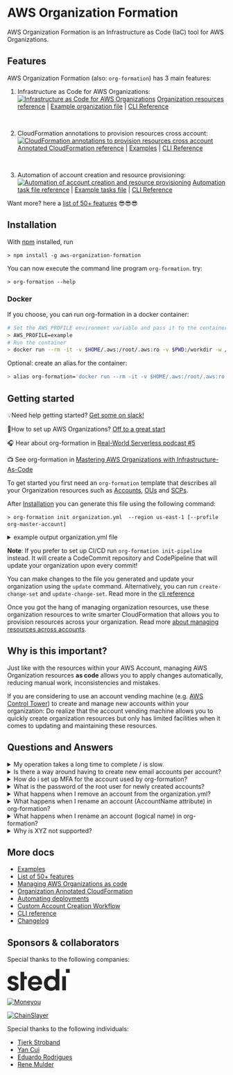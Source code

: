 # AWS Organization Formation

AWS Organization Formation is an Infrastructure as Code (IaC) tool for AWS Organizations.

## Features

AWS Organization Formation (also: ``org-formation``) has 3 main features:

1. Infrastructure as Code for AWS Organizations:
[![Infrastructure as Code for AWS Organizations](docs/img/feature-1-update-org.png)](docs/organization-resources.md)
[Organization resources reference](docs/organization-resources.md) | [Example organization file](examples/organization.yml) | [CLI Reference](docs/cli-reference.md)


&nbsp;

2. CloudFormation annotations to provision resources cross account:
[![CloudFormation annotations to provision resources cross account](docs/img/feature-2-update-stacks.png)](docs/cloudformation-resources.md)
[Annotated CloudFormation reference](docs/cloudformation-resources.md) | [Examples](examples/) | [CLI Reference](docs/cli-reference.md)



&nbsp;


3. Automation of account creation and resource provisioning:
[![Automation of account creation and resource provisioning](docs/img/feature-3-perform-tasks.png)](docs/task-files.md)
[Automation task file reference](docs/task-files.md) | [Example tasks file](examples/organization-tasks.yml) | [CLI Reference](docs/cli-reference.md)


Want more? here a [list of 50+ features](docs/features.pdf) 😎😎😎

## Installation
With [npm](https://npmjs.org/) installed, run
```
> npm install -g aws-organization-formation
```

You can now execute the command line program `org-formation`. try:

```
> org-formation --help
```

### Docker

If you choose, you can run org-formation in a docker container:

```sh
# Set the AWS_PROFILE environment variable and pass it to the container
> AWS_PROFILE=example
# Run the container
> docker run --rm -it -v $HOME/.aws:/root/.aws:ro -v $PWD:/workdir -w /workdir -e AWS_PROFILE orgformation/org-formation-cli
```

Optional: create an alias for the container:

```sh
> alias org-formation='docker run --rm -it -v $HOME/.aws:/root/.aws:ro -v $PWD:/workdir -w /workdir -e AWS_PROFILE orgformation/org-formation-cli'
```

## Getting started

💡Need help getting started? [Get some on slack!](https://join.slack.com/t/org-formation/shared_invite/enQtOTA5NjM3Mzc4ODUwLTMxZjYxYzljZTE5YWUzODE2MTNmYjM5NTY5Nzc3MzljNjVlZGQ1ODEzZDgyMWVkMDg3Mzk1ZjQ1ZjM4MDhlOGM)

📖How to set up AWS Organizations? [Off to a great start](./docs/articles/aws-organizations.md)

🎧 Hear about org-formation in [Real-World Serverless podcast #5](https://open.spotify.com/episode/0VPwObFeQ68oImfqW3lIge?si=VNluO9ZaTc-p3cpps6IBQg)

📺 See org-formation in [Mastering AWS Organizations with Infrastructure-As-Code](https://www.youtube.com/watch?v=mLAGHzidHJ0)


To get started you first need an ``org-formation`` template that describes all your Organization resources such as [Accounts](./docs/organization-resources.md#account), [OUs](./docs/organization-resources.md#organizationalunit) and [SCPs](docs/organization-resources.md#servicecontrolpolicy).

After [Installation](#installation) you can generate this file using the following command:

```
> org-formation init organization.yml  --region us-east-1 [--profile org-master-account]
```

<details>
<summary>
example output organization.yml file
</summary>

```yaml
AWSTemplateFormatVersion: '2010-09-09-OC'

Organization:
  Root:
    Type: OC::ORG::MasterAccount
    Properties:
      AccountName: My Organization Root
      AccountId: '123123123123'
      Tags:
        budget-alarm-threshold: '2500'
        account-owner-email: my@email.com

  OrganizationRoot:
    Type: OC::ORG::OrganizationRoot
    Properties:
      ServiceControlPolicies:
        - !Ref RestrictUnusedRegionsSCP

  ProductionAccount:
    Type: OC::ORG::Account
    Properties:
      RootEmail: production@myorg.com
      AccountName: Production Account
      Tags:
        budget-alarm-threshold: '2500'
        account-owner-email: my@email.com

  DevelopmentAccount:
    Type: OC::ORG::Account
    Properties:
      RootEmail: development@myorg.com
      AccountName: Development Account
      Tags:
        budget-alarm-threshold: '2500'
        account-owner-email: my@email.com

  DevelopmentOU:
    Type: OC::ORG::OrganizationalUnit
    Properties:
      OrganizationalUnitName: development
      Accounts:
        - !Ref DevelopmentAccount

  ProductionOU:
    Type: OC::ORG::OrganizationalUnit
    Properties:
      OrganizationalUnitName: production
      Accounts:
        - !Ref ProductionAccount

  RestrictUnusedRegionsSCP:
    Type: OC::ORG::ServiceControlPolicy
    Properties:
      PolicyName: RestrictUnusedRegions
      Description: Restrict Unused regions
      PolicyDocument:
        Version: '2012-10-17'
        Statement:
          - Sid: DenyUnsupportedRegions
            Effect: Deny
            NotAction:
              - 'cloudfront:*'
              - 'iam:*'
              - 'route53:*'
              - 'support:*'
            Resource: '*'
            Condition:
              StringNotEquals:
                'aws:RequestedRegion':
                  - eu-west-1
                  - us-east-1
                  - eu-central-1
```

</details>

**Note**: If you prefer to set up CI/CD run ``org-formation init-pipeline`` instead. It will create a CodeCommit repository and CodePipeline that will update your organization upon every commit!

You can make changes to the file you generated and update your organization using the ``update`` command. Alternatively, you can run ``create-change-set`` and ``update-change-set``. Read more in the [cli reference](docs/cli-reference.md)

Once you got the hang of managing organization resources, use these organization resources to write smarter CloudFormation that allows you to provision resources across your organization. Read more [about managing resources across accounts](docs/cloudformation-resources.md).

## Why is this important?

Just like with the resources within your AWS Account, managing AWS Organization resources **as code** allows you to apply changes automatically, reducing manual work, inconsistencies and mistakes.

If you are considering to use an account vending machine (e.g. [AWS Control Tower](https://aws.amazon.com/controltower/)) to create and manage new accounts within your organization: Do realize that the account vending machine allows you to quickly create organization resources but only has limited facilities when it comes to updating and maintaining these resources.


## Questions and Answers

<details>
<summary>
My operation takes a long time to complete / is slow.
</summary>
&nbsp;

Especially if you have a lot of accounts this can happen.

An easy way to speed things up is by specifying the command-line argument `--max-concurrent-stacks 10` where 10 is the number of stacks to run in concurrently.

Another way to speed things up is to run tasks in parallel this can be done with the argument `--max-concurrent-tasks 10`. This, however, has the side-effect that the logging might be somewhat harder to relate to a specific task (as it might be out of order).

&nbsp;
</details>

<details>
<summary>
Is there a way around having to create new email accounts per account?
</summary>
&nbsp;

Every AWS account needs a unique root email address, there is no way around this...

What you **can do** is to check whether your mail server allows you to append a '+' (plus sign) and another secondary name to your account to create new unique email addresses.

Email to there addresses will end up in the mailbox assigned to the alias before the plus sign and this will still be considered a valid and unique email address when creating a new AWS Account.

**Example:**
If your email address is `name@gmail.com` you will receive email send to `name+awsaccount1@gmail.com` and `name+awsaccount2@gmail.com` to your inbox.

Mail servers that support this are gmail, aws workmail and hotmail.

&nbsp;
</details>

<details>
<summary>
How do i set up MFA for the account used by org-formation?
</summary>
&nbsp;

`Org-formation` needs high privilege access to your master account. If you run `org-formation` manually it is wise to set up MFA.

I assume you have credentials set up in `~/.aws/credentials` and this looks like (might well be called `default`):
``` ini
[org-formation]
aws_access_key_id = AKIAxxxxxxxxx
aws_secret_access_key = xxxxxxxxxxxxxxxxx
```

This allows org-formation to assume the IAM User that corresponds to the access key and secret using the option `--profile org-formation`.

To enforce MFA you need to do the following:
1) Assign an MFA device to the IAM User in the console.
2) Create a role in your master account that has high privileged access and enforces the use of MFA. We call this `MyOrgFormationRole`.
3) Create a profile that refers to the MyOrgFormation. We call this profile `org-formation-mfa`.
4) Test whether MFA has been setup correctly by running `org-formation describe-stacks --profile org-formation-mfa`.
5) If step #4 was successful you can strip the IAM user you use from permissions other than the once it needs to assume `MyOrgFormationRole`.

Code snippets below:

1) Creating the `MyOrgFormationRole` Role (step #2) - execute with CloudFormation
``` yaml
AWSTemplateFormatVersion: '2010-09-09'

Resources:
  MyOrgFormationRole:
    Type: AWS::IAM::Role
    Properties:
      RoleName: MyOrgFormationRole
      ManagedPolicyArns:
      - 'arn:aws:iam::aws:policy/AdministratorAccess'
      AssumeRolePolicyDocument:
        Version: '2012-10-17'
        Statement:
        - Effect: Allow
          Principal:
            AWS: !Sub 'arn:aws:iam::${AWS::AccountId}:root'
          Action: sts:AssumeRole
          Condition:
            Bool:
              aws:MultiFactorAuthPresent: 'true'
```

2) Creating the profile `org-formation-mfa` (step #3) put in your `~/.aws/config` file.
Replace `000000000000` with your master account id.
The value for `mfa_serial` needs to be the value you got when setting up MFA for your user

``` ini
[profile org-formation-mfa]
role_arn = arn:aws:iam::000000000000:role/MyOrgFormationRole
source_profile = org-formation
mfa_serial = arn:aws:iam::000000000000:mfa/my-user
```

3) Expected output when executing a command that requires MFA (step 4):

``` bash
\> org-formation describe-stacks --profile org-formation-mfa
👋 Enter MFA code for arn:aws:iam::000000000000:mfa/my-user:
XXXXXX # here you type in the  put the MFA code
{ ...regular output } # if successful the command will execute
```

4) The minimum set of permissions for your user
Replace `000000000000` with your master account id (or the complete ARN for your Role )

``` yaml
Sid: 'AssumeMFARole'
Action: 'sts:AssumeRole'
Effect: 'Allow'
Resource: 'arn:aws:iam::000000000000:role/MyOrgFormationRole'
```

Hope this helps

&nbsp;
</details>

<details>
<summary>
What is the password of the root user for newly created accounts?
</summary>
&nbsp;

Accounts that are created have a root user but **no password**.

You can create a password using the 'Forgot password' process using the root email.

**Note:** Once you have created a password and used it consider throwing the password away. You are not supposed to log in using root anyway and storing your password somewhere could only lead to losing it. As we just figured out above you didn't need it in the first place.

**Do bind** an MFA on your root user! Find info under the [IAM service section of the console](https://console.aws.amazon.com/iam/home?/security_credentials#/home)

**Needless to add?** don't use a virtual MFA on the same device that has access to the email account used as RootEmail... this reduces your 'multi-factor' authentication to a single factor 🤔🤣

&nbsp;
</details>

<details>
<summary>
What happens when I remove an account from the organization.yml?
</summary>
&nbsp;

If you remove an account from the organization it will not be deleted. Deleting accounts using API calls is not supported by AWS.

After running `update` the account that is removed from the organization will not be able to be part of organization bindings.

```
\> org-formation update ./examples/organization.yml --profile org-formation
OC::ORG::Account              | Development4Account           | Forget
OC::ORG::OrganizationalUnit   | DevelopmentOU                 | Detach Account (Development4Account)
OC::ORG::OrganizationalUnit   | DevelopmentOU                 | CommitHash
```

After running `update-stacks` any stack that was deployed to this account using org-formation will be deleted from the target account. Stacks that have been created by other means will not be affected.

Obviously: having a task file will do both `update` and `update-stacks` in the right sequence and you're done!

If you removed and account and want to re-add it:
Just add it back to the organization.yml. Make sure you run `update` and `update-stacks` (or `perform-tasks`) and your account will participate in all bindings and the stacks will be re-deployed to the account.

As long as the account was not deleted in full `org-formation` will identify it by the `RootEmail` (or `AccountId`) attribute in the organization.yml

&nbsp;
</details>


<details>
<summary>
What happens when I rename an account (AccountName attribute) in org-formation?
</summary>
&nbsp;

Renaming accounts is not possible using API's. You will have to log into the account as root to change the account name in AWS.

If you change the AccountName attribute in org-formation this will warn you about the above and will, when resolving references to the account, use the account name from the organization.yml file.

&nbsp;
</details>


<details>
<summary>
What happens when I rename an account (logical name) in org-formation?
</summary>
&nbsp;

The logical name, just like with CloudFormation is how you refer to the account from within your templates. The logical account is also used as an identifier within org-formation.

If you rename an account, by its logical name, org-formation will first notice that the resource by the old logical name has gone and `forget` it. Later it will discover the new same account by its new logical name and match it with the physical account that already exists in AWS. It will match the two thus completing the rename.

&nbsp;
</details>


<details>
<summary>
Why is XYZ not supported?
</summary>
&nbsp;

No reason other than not running into this use-case so far.

Really happy to implement this based on someone elses use-case.

&nbsp;
</details>




## More docs

- [Examples](examples/)
- [List of 50+ features](docs/features.pdf)
- [Managing AWS Organizations as code](docs/organization-resources.md)
- [Organization Annotated CloudFormation](docs/cloudformation-resources.md)
- [Automating deployments](docs/task-files.md)
- [Custom Account Creation Workflow](examples/automation/create-account/readme.md)
- [CLI reference](docs/cli-reference.md)
- [Changelog](CHANGELOG.md)

## Sponsors & collaborators

Special thanks to the following companies:


[![Stedi](./docs/img/stedi.png)](https://www.stedi.com)

[![Moneyou](./docs/img/moneyou.svg)](https://www.moneyou.nl)

[![ChainSlayer](./docs/img/chainslayer.png)](https://www.chainslayer.io/)

Special thanks to the following individuals:
- [Tjerk Stroband](https://github.com/tstroband)
- [Yan Cui](http://theburningmonk.com)
- [Eduardo Rodrigues](https://github.com/eduardomourar)
- [Rene Mulder](https://github.com/rene84)
